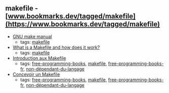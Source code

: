 makefile - [www.bookmarks.dev/tagged/makefile](https://www.bookmarks.dev/tagged/makefile)
---
* [GNU make manual](https://www.gnu.org/software/make/manual/make.html)
    * tags: [makefile](../tagged/makefile.md)
* [What is a Makefile and how does it work?](https://opensource.com/article/18/8/what-how-makefile)
    * tags: [makefile](../tagged/makefile.md)
* [Introduction aux Makefile](http://eric.bachard.free.fr/UTBM_LO22/P07/C/Documentation/C/make/intro_makefile.pdf)
    * tags: [free-programming-books](../tagged/free-programming-books.md), [makefile](../tagged/makefile.md), [free-programming-books-fr](../tagged/free-programming-books-fr.md), [non-dépendant-du-langage](../tagged/non-dépendant-du-langage.md)
* [Concevoir un Makefile](http://icps.u-strasbg.fr/people/loechner/public_html/enseignement/GL/make.pdf)
    * tags: [free-programming-books](../tagged/free-programming-books.md), [makefile](../tagged/makefile.md), [free-programming-books-fr](../tagged/free-programming-books-fr.md), [non-dépendant-du-langage](../tagged/non-dépendant-du-langage.md)
